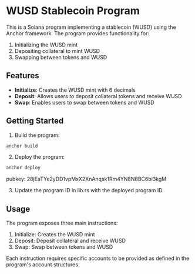 # WUSD Stablecoin Program

This is a Solana program implementing a stablecoin (WUSD) using the Anchor framework. The program provides functionality for:

1. Initializing the WUSD mint
2. Depositing collateral to mint WUSD
3. Swapping between tokens and WUSD

## Features

- **Initialize**: Creates the WUSD mint with 6 decimals
- **Deposit**: Allows users to deposit collateral tokens and receive WUSD
- **Swap**: Enables users to swap between tokens and WUSD

## Getting Started

1. Build the program:
```bash
anchor build
```

2. Deploy the program:
```bash
anchor deploy
```

pubkey: 28jEaTYe2yDD1vpMxX2XnAnqsk1Rm4YN8N8BC6bi3kgM

3. Update the program ID in lib.rs with the deployed program ID.

## Usage

The program exposes three main instructions:

1. Initialize: Creates the WUSD mint
2. Deposit: Deposit collateral and receive WUSD
3. Swap: Swap between tokens and WUSD

Each instruction requires specific accounts to be provided as defined in the program's account structures.